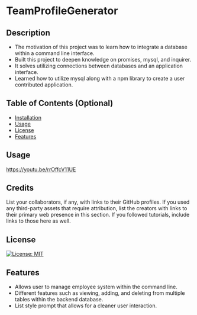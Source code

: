 # TeamProfileGenerator
## Description
- The motivation of this project was to learn how to integrate a database within a command line interface.
- Built this project to deepen knowledge on promises, mysql, and inquirer. 
- It solves utilizing connections between databases and an application interface.
- Learned how to utilize mysql along with a npm library to create a user contributed application.   

## Table of Contents (Optional)
- [Installation](#installation)
- [Usage](#usage)
- [License](#license)
- [Features](#features)

## Usage

https://youtu.be/rrOffcV11UE

## Credits
List your collaborators, if any, with links to their GitHub profiles.
If you used any third-party assets that require attribution, list the creators with links to their primary web presence in this section.
If you followed tutorials, include links to those here as well.

## License
[![License: MIT](https://img.shields.io/badge/License-MIT-yellow.svg)](https://opensource.org/licenses/MIT)

## Features
- Allows user to manage employee system within the command line.
- Different features such as viewing, adding, and deleting from multiple tables within the backend database.
- List style prompt that allows for a cleaner user interaction.

